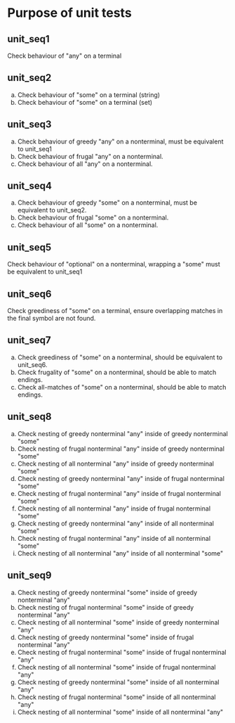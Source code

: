 # Purpose of unit tests

## unit_seq1

Check behaviour of "any" on a terminal

## unit_seq2

<ol type="a">
    <li>Check behaviour of "some" on a terminal (string)</li>
    <li>Check behaviour of "some" on a terminal (set)</li>
</ol>

## unit_seq3

<ol type="a">
    <li>Check behaviour of greedy "any" on a nonterminal, must be equivalent to unit_seq1</li>
    <li>Check behaviour of frugal "any" on a nonterminal.</li>
    <li>Check behaviour of all "any" on a nonterminal.</li>
</ol>

## unit_seq4

<ol type="a">
    <li>Check behaviour of greedy "some" on a nonterminal, must be equivalent to unit_seq2.</li>
    <li>Check behaviour of frugal "some" on a nonterminal.</li>
    <li>Check behaviour of all "some" on a nonterminal.</li>
</ol>

## unit_seq5

Check behaviour of "optional" on a nonterminal, wrapping a "some" must be equivalent to unit_seq1

## unit_seq6

Check greediness of "some" on a terminal, ensure overlapping matches in the final symbol are not found.

## unit_seq7

<ol type="a">
    <li>Check greediness of "some" on a nonterminal, should be equivalent to unit_seq6.</li>
    <li>Check frugality of "some" on a nonterminal, should be able to match endings.</li>
    <li>Check all-matches of "some" on a nonterminal, should be able to match endings.</li>
</ol>

## unit_seq8

<ol type="a">
    <li>Check nesting of greedy nonterminal "any" inside of greedy nonterminal "some"</li>
    <li>Check nesting of frugal nonterminal "any" inside of greedy nonterminal "some"</li>
    <li>Check nesting of all nonterminal "any" inside of greedy nonterminal "some"</li>
    <li>Check nesting of greedy nonterminal "any" inside of frugal nonterminal "some"</li>
    <li>Check nesting of frugal nonterminal "any" inside of frugal nonterminal "some"</li>
    <li>Check nesting of all nonterminal "any" inside of frugal nonterminal "some"</li>
    <li>Check nesting of greedy nonterminal "any" inside of all nonterminal "some"</li>
    <li>Check nesting of frugal nonterminal "any" inside of all nonterminal "some"</li>
    <li>Check nesting of all nonterminal "any" inside of all nonterminal "some"</li>
</ol>

## unit_seq9

<ol type="a">
    <li>Check nesting of greedy nonterminal "some" inside of greedy nonterminal "any"</li>
    <li>Check nesting of frugal nonterminal "some" inside of greedy nonterminal "any"</li>
    <li>Check nesting of all nonterminal "some" inside of greedy nonterminal "any"</li>
    <li>Check nesting of greedy nonterminal "some" inside of frugal nonterminal "any"</li>
    <li>Check nesting of frugal nonterminal "some" inside of frugal nonterminal "any"</li>
    <li>Check nesting of all nonterminal "some" inside of frugal nonterminal "any"</li>
    <li>Check nesting of greedy nonterminal "some" inside of all nonterminal "any"</li>
    <li>Check nesting of frugal nonterminal "some" inside of all nonterminal "any"</li>
    <li>Check nesting of all nonterminal "some" inside of all nonterminal "any"</li>
</ol>

